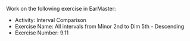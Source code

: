 Work on the following exercise in EarMaster:
- Activity: Interval Comparison
- Exercise Name: All intervals from Minor 2nd to Dim 5th - Descending
- Exercise Number: 9.11
